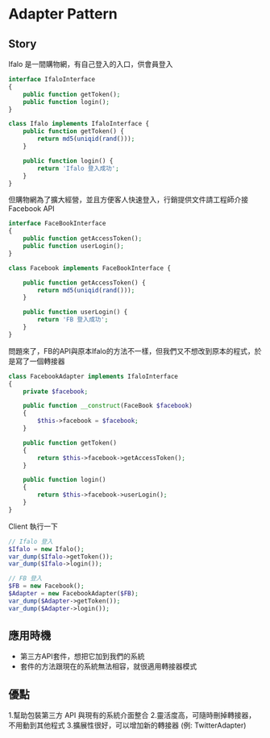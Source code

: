 Adapter Pattern
===

Story
-------
Ifalo 是一間購物網，有自己登入的入口，供會員登入
```php
interface IfaloInterface
{
    public function getToken();
    public function login();
}

class Ifalo implements IfaloInterface {
    public function getToken() {
        return md5(uniqid(rand()));
    }

    public function login() {
        return 'Ifalo 登入成功';
    }
}
```
但購物網為了擴大經營，並且方便客人快速登入，行銷提供文件請工程師介接Facebook API
```php
interface FaceBookInterface
{
    public function getAccessToken();
    public function userLogin();
}

class Facebook implements FaceBookInterface {

    public function getAccessToken() {
        return md5(uniqid(rand()));
    }

    public function userLogin() {
        return 'FB 登入成功';
    }
}
```
問題來了，FB的API與原本Ifalo的方法不一樣，但我們又不想改到原本的程式，於是寫了一個轉接器
```php
class FacebookAdapter implements IfaloInterface
{
    private $facebook;

    public function __construct(FaceBook $facebook)
    {
        $this->facebook = $facebook;
    }

    public function getToken()
    {
        return $this->facebook->getAccessToken();
    }

    public function login()
    {
        return $this->facebook->userLogin();
    }
}
```
Client 執行一下
```php
// Ifalo 登入
$Ifalo = new Ifalo();
var_dump($Ifalo->getToken());
var_dump($Ifalo->login());

// FB 登入
$FB = new Facebook();
$Adapter = new FacebookAdapter($FB);
var_dump($Adapter->getToken());
var_dump($Adapter->login());
```
應用時機
---
* 第三方API套件，想把它加到我們的系統
* 套件的方法跟現在的系統無法相容，就很適用轉接器模式

優點
-------
1.幫助包裝第三方 API 與現有的系統介面整合
2.靈活度高，可隨時刪掉轉接器，不用動到其他程式
3.擴展性很好，可以增加新的轉接器 (例: TwitterAdapter)

